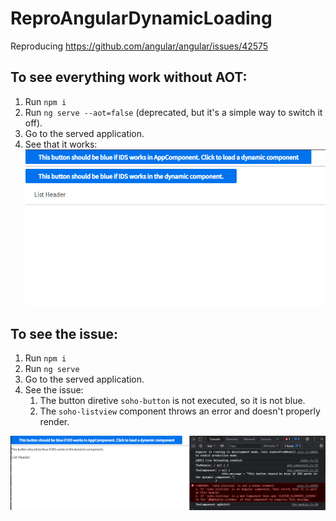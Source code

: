 # ReproAngularDynamicLoading

Reproducing https://github.com/angular/angular/issues/42575

## To see everything work without AOT:
1. Run `npm i`
2. Run `ng serve --aot=false` (deprecated, but it's a simple way to switch it off).
3. Go to the served application.
4. See that it works:
![](repro-aot-off.png)

## To see the issue:
1. Run `npm i`
2. Run `ng serve`
3. Go to the served application.
4. See the issue:
    1. The button diretive `soho-button` is not executed, so it is not blue.
    2. The `soho-listview` component throws an error and doesn't properly render.

![](repro-aot-on.png)
